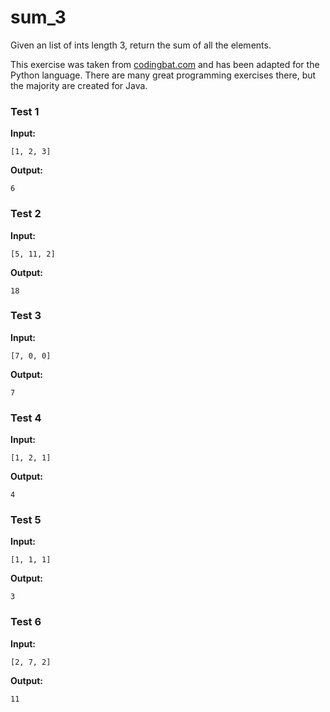 # sum_3





Given an list of ints length 3, return the sum of all the elements.

This exercise was taken from [codingbat.com](https://codingbat.com/prob/p175763) and has been adapted for the Python language. There are many great programming exercises there, but the majority are created for Java.






### Test 1
**Input:**
```
[1, 2, 3]
```
**Output:**
```
6
```
### Test 2
**Input:**
```
[5, 11, 2]
```
**Output:**
```
18
```
### Test 3
**Input:**
```
[7, 0, 0]
```
**Output:**
```
7
```
### Test 4
**Input:**
```
[1, 2, 1]
```
**Output:**
```
4
```
### Test 5
**Input:**
```
[1, 1, 1]
```
**Output:**
```
3
```
### Test 6
**Input:**
```
[2, 7, 2]
```
**Output:**
```
11
```

